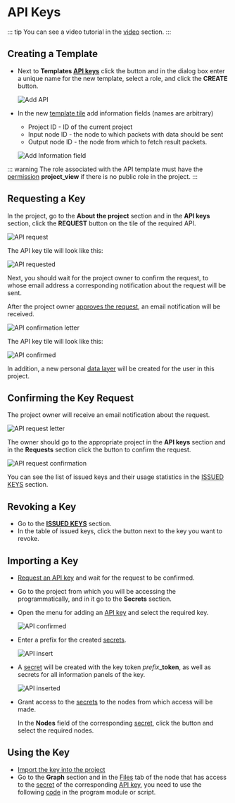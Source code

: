 # API Keys

::: tip <span class='iconify' data-icon='mdi:information' style='color: #42b983; font-size: 24px;'></span>
You can see a video tutorial in the [video][video] section.
:::

## Creating a Template

- Next to **Templates [API keys][1]** click the <span class="iconify-inline" data-icon="mdi:plus"></span> button and in the dialog box enter a unique name for the new template, select a role, and click the **CREATE** button.

  ![Add API](/images/common/api_keys_add.png)

- In the new [template tile][2] add information fields (names are arbitrary)

  - Project ID - ID of the current project
  - Input node ID - the node to which packets with data should be sent
  - Output node ID - the node from which to fetch result packets.

  ![Add Information field](/images/common/api.png)

::: warning <span class="iconify" data-icon="emojione-v1:warning" style="color: #e7c000; font-size: 24px;"></span>
The role associated with the API template must have the [permission][permissions] **project_view** if there is no public role in the project.
:::

## Requesting a Key

In the project, go to the <span class="iconify-inline" data-icon="mdi:information"></span>**About the project** section and in the <span class="iconify-inline" data-icon="mdi:shield-key"></span>**API keys** section, click the **REQUEST** button on the tile of the required API.

![API request](/images/common/api_request.png)

The API key tile will look like this:

![API requested](/images/common/api_panel_wait.png)

Next, you should wait for the project owner to confirm the request, to whose email address a corresponding notification about the request will be sent.

After the project owner [approves the request](#confirming-the-key-request), an email notification will be received.

![API confirmation letter](/images/common/api_request_confirmed_letter.png)

The API key tile will look like this:

![API confirmed](/images/common/api_panel_confirmed.png)

In addition, a new personal [data layer][3] will be created for the user in this project.

## Confirming the Key Request

The project owner will receive an email notification about the request.

![API request letter](/images/common/api_request_letter.png)

The owner should go to the appropriate project in the <span class="iconify-inline" data-icon="mdi:shield-key"></span>**API keys** section and in the **Requests** section click the <span class="iconify-inline" data-icon="mdi:check" style="color: green"></span> button to confirm the request.

![API request confirmation](/images/common/api_confirmation.png)

You can see the list of issued keys and their usage statistics in the <span class="iconify-inline" data-icon="mdi:account-key"></span>[ISSUED KEYS][6] section.

## Revoking a Key

- Go to the <span class="iconify-inline" data-icon="mdi:account-key"></span> [**ISSUED KEYS**][6] section.
- In the table of issued keys, click the <span class='iconify-inline' data-icon='mdi:delete'></span> button next to the key you want to revoke.

## Importing a Key

- [Request an API key](#requesting-a-key) and wait for the request to be confirmed.

- Go to the project from which you will be accessing the programmatically, and in it go to the <span class="iconify-inline" data-icon="mdi:eye-off"></span>**Secrets** section.

- Open the <span class="iconify-inline" data-icon="mdi:key-plus"></span> menu for adding an [API key][1] and select the required key.

  ![API confirmed](/images/common/api_import.png)

- Enter a prefix for the created [secrets][3].

  ![API insert](/images/common/api_insert.png)

- A [secret][3] will be created with the key token _prefix_\_**token**, as well as secrets for all information panels of the key.

  ![API inserted](/images/common/api_inserted.png)

- Grant access to the [secrets][3] to the nodes from which access will be made.

  In the **Nodes** field of the corresponding [secret][3], click the <span class="iconify-inline" data-icon="mdi:magnify"></span> button and select the required nodes.

## Using the Key

- [Import the key into the project](#importing-a-key)
- Go to the <span class="iconify-inline" data-icon="mdi:sitemap"></span>**Graph** section and in the [Files][4] tab of the node that has access to the [secret][3] of the corresponding [API key][1], you need to use the following [code][5] in the program module or script.

[1]: /desc/api_keys.md
[2]: /desc/api_keys.md#плитка-шаблона
[3]: /desc/secrets.md
[4]: /desc/nodes.md#фаилы
[5]: /dev/compute.md#api-доступ-к-проекту
[6]: /desc/api_keys.md#выданные-ключи
[video]: ./video.md
[permissions]: /desc/project_role.md#типы-разрешении

